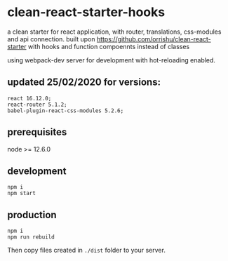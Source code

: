# clean-react-starter-hooks
a clean starter for react application, with router, translations, css-modules and api connection.
built upon https://github.com/orrishu/clean-react-starter with hooks and function compoennts instead of classes

using webpack-dev server for development with hot-reloading enabled.

updated 25/02/2020 for versions:
------------
```
react 16.12.0; 
react-router 5.1.2; 
babel-plugin-react-css-modules 5.2.6; 

```
prerequisites
------------
node >= 12.6.0

development
-----------
```
npm i
npm start
```

production
----------
```
npm i
npm run rebuild
```

Then copy files created in `./dist` folder to your server.

